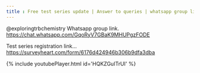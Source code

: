 ```yaml
---
title : Free test series update | Answer to queries | whatsapp group link
---
```


@exploringtrbchemistry 
Whatsapp group link.
https://chat.whatsapp.com/GqoRyV7GBaK9MHUPgzFODE


Test series registration link...
https://surveyheart.com/form/6176d424946b306b9dfa3dba



{% include youtubePlayer.html id='HQKZGuITrUI' %}
